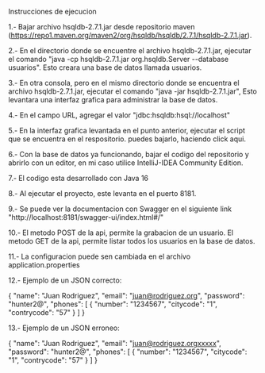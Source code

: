Instrucciones de ejecucion

1.- Bajar archivo hsqldb-2.7.1.jar desde repositorio maven (https://repo1.maven.org/maven2/org/hsqldb/hsqldb/2.7.1/hsqldb-2.7.1.jar).

2.- En el directorio donde se encuentre el archivo hsqldb-2.7.1.jar, ejecutar el comando "java -cp hsqldb-2.7.1.jar org.hsqldb.Server --database usuarios". Esto creara una base de datos llamada usuarios.

3.- En otra consola, pero en el mismo directorio donde se encuentra el archivo hsqldb-2.7.1.jar, ejecutar el comando "java -jar hsqldb-2.7.1.jar", Esto levantara una interfaz grafica para administrar la base de datos.

4.- En el campo URL, agregar el valor "jdbc:hsqldb:hsql://localhost"

5.- En la interfaz grafica levantada en el punto anterior, ejecutar el script que se encuentra en el respositorio. puedes bajarlo, haciendo click aqui.

6.- Con la base de datos ya funcionando, bajar el codigo del repositorio y abrirlo con un editor, en mi caso utilice IntelliJ-IDEA Community Edition.

7.- El codigo esta desarrollado con Java 16

8.- Al ejecutar el proyecto, este levanta en el puerto 8181.

9.- Se puede ver la documentacion con Swagger en el siguiente link "http://localhost:8181/swagger-ui/index.html#/"

10.- El metodo POST de la api, permite la grabacion de un usuario. El metodo GET de la api, permite listar todos los usuarios en la base de datos. 

11.- La configuracion puede sen cambiada en el archivo application.properties

12.- Ejemplo de un JSON correcto:

{
  "name": "Juan Rodriguez",
  "email": "juan@rodriguez.org",
  "password": "hunter2@",
  "phones": [
    {
      "number": "1234567",
      "citycode": "1",
      "contrycode": "57"
    }
  ]
}


13.- Ejemplo de un JSON erroneo:

{
  "name": "Juan Rodriguez",
  "email": "juan@rodriguez.orgxxxxx",
  "password": "hunter2@",
  "phones": [
    {
      "number": "1234567",
      "citycode": "1",
      "contrycode": "57"
    }
  ]
}
